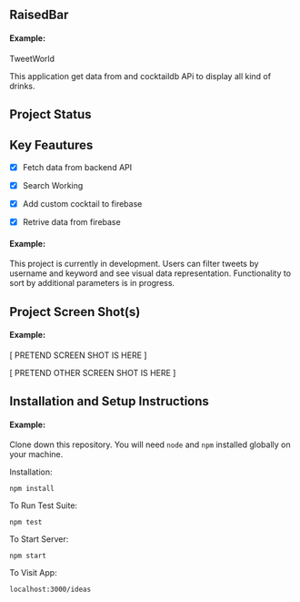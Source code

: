 ## RaisedBar

#### Example:

TweetWorld 

This application get data from and cocktaildb APi to display all kind of drinks.

## Project Status
## Key Feautures
- [x] Fetch data from backend API 
- [x] Search Working
- [x] Add custom cocktail to firebase  
- [x] Retrive data from firebase 


#### Example:

This project is currently in development. Users can filter tweets by username and keyword and see visual data representation. Functionality to sort by additional parameters is in progress.

## Project Screen Shot(s)

#### Example:   

[ PRETEND SCREEN SHOT IS HERE ]

[ PRETEND OTHER SCREEN SHOT IS HERE ]

## Installation and Setup Instructions

#### Example:  

Clone down this repository. You will need `node` and `npm` installed globally on your machine.  

Installation:

`npm install`  

To Run Test Suite:  

`npm test`  

To Start Server:

`npm start`  

To Visit App:

`localhost:3000/ideas`  


